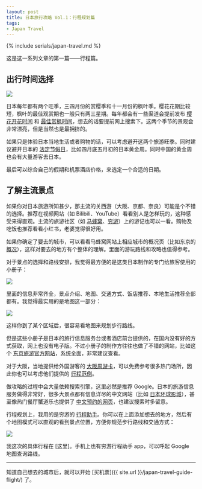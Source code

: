 ```yaml
---
layout: post
title: 日本旅行攻略 Vol.1：行程规划篇
tags: 
- Japan Travel
---
```


{% include serials/japan-travel.md %}

这是这一系列文章的第一篇——行程篇。

<!--more-->

## 出行时间选择

<img src="{{ site.image_cdn }}/images/2019/09/japan-2.jpg" />

日本每年都有两个旺季，三四月份的赏樱季和十一月份的枫叶季。樱花花期比较短，枫叶的最佳观赏期也一般只有两三星期。每年都会有一些渠道会提前发布 [樱花开花时间][sakura-blooming] 和 [最佳赏枫时间][maple-leaf]，想去的话要提前网上搜索下。这两个季节的景观会非常漂亮，但是当然也是最拥挤的。

如果只是体验日本当地生活或者购物的话，可以考虑避开这两个旅游旺季。同时建议避开日本的 [法定节假日][japan-holidays]，比如四月底五月初的日本黄金周。同时中国的黄金周也会有大量游客去日本。

最后可以综合自己的假期和机票酒店价格，来选定一个合适的日期。

[sakura-blooming]: http://www.dongjinggonglue.com/lvyou/gonglue/3472.html
[maple-leaf]: https://eatmary.net/2593
[japan-holidays]: https://matcha-jp.com/cn/3662

## 了解主流景点

如果你对日本旅游所知甚少，那主流的关西游（大阪、京都、奈良）可能是个不错的选择。推荐在视频网站（如 Bilibili、YouTube）看看别人是怎样玩的，这种感受来得直观。主流的旅游社区（如 [马蜂窝][mafengwo]、[穷游][qyer]）上的游记也可以一看。购物及吃饭也推荐看看小红书，老婆觉得很好用。

如果你确定了要去的城市，可以看看马蜂窝网站上相应城市的概况页（比如东京的 [概况][tokyo-mafengwo]），这样对要去的地方有个整体的理解。里面的游玩路线和攻略也值得参考。

对于景点的选择和路线安排，我觉得最方便的是这类日本制作的专门给旅客使用的小册子：

<img src="{{ site.image_cdn }}/images/2019/09/travel-guide-book.jpg" />

里面的信息非常齐全，景点介绍、地图、交通方式、饭店推荐、本地生活推荐全部都有。我觉得最实用的是地图这一部分：

<img src="{{ site.image_cdn }}/images/2019/09/travel-guide-book-inside.jpg" />

这样你到了某个区域后，很容易看地图来规划步行路线。

但是这些小册子是日本的旅行信息服务台或者酒店前台提供的，在国内没有好的方式获取，网上也没有电子版。不过小册子的制作方往往也做了不错的网站，比如这个 [东京旅游官方网站][gotokyo]，系统全面，非常建议查看。

对于大阪，当地提供给外国游客的 [大阪周游卡][osaka-amazing-pass]，可以免费参考很多热门场所，因此你也可以考虑他们提供的 [行程范例][osaka-amazing-pass-recommendation]。

做攻略的过程中会大量依赖搜索引擎，这里必然是推荐 Google。日本的旅游信息服务做得非常好，很多大景点都有信息详尽的中文网站（比如 [日本环球影城][usj]），甚至像热门餐厅蟹道乐也提供了 [中文预约的网页][xie-dao-le]，也建议搜索时多留意。

行程规划上，我用的是穷游的 [行程助手][qyer-planner]。你可以在上面添加想去的地方，然后有个地图模式可以直观的看到景点位置，方便你规范步行路线和交通方式：

<img src="{{ site.image_cdn }}/images/2019/09/qyer-planner.png" />

我这次的具体行程在 [这里]。手机上也有穷游行程助手 app，可以呼起 Google 地图查询路线。

[mafengwo]: http://www.mafengwo.cn/
[qyer]: https://www.qyer.com/
[tokyo-mafengwo]: http://www.mafengwo.cn/baike/10222_72.html
[gotokyo]: https://www.gotokyo.org/cn/index.html
[osaka-amazing-pass]: http://www.japan-osaka.cn/osp/ch/
[osaka-amazing-pass-recommendation]: http://www.japan-osaka.cn/osp/ch/model/model.html
[xie-dao-le]: http://douraku.co.jp.c.at.hp.transer.com/
[usj]: https://www.usj.co.jp/cn/
[qyer-planner]: http://plan.qyer.com/
[my-trip]: http://plan.qyer.com/trip/V2YJYlFlBzNTYVI-CmoNPA/

---

知道自己想去的城市后，就可以开始 [买机票]({{ site.url }}/japan-travel-guide-flight/) 了。
